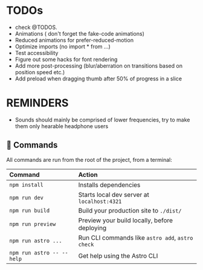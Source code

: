 # TODOs

- check @TODOS.
- Animations ( don't forget the fake-code animations)
- Reduced animations for prefer-reduced-motion
- Optimize imports (no import \* from ...)
- Test accessibility
- Figure out some hacks for font rendering
- Add more post-processing (blur/aberration on transitions based on position speed etc.)
- Add preload when dragging thumb after 50% of progress in a slice

# REMINDERS

- Sounds should mainly be comprised of lower frequencies, try to make them only hearable headphone users

## 🧞 Commands

All commands are run from the root of the project, from a terminal:

| Command                   | Action                                           |
| :------------------------ | :----------------------------------------------- |
| `npm install`             | Installs dependencies                            |
| `npm run dev`             | Starts local dev server at `localhost:4321`      |
| `npm run build`           | Build your production site to `./dist/`          |
| `npm run preview`         | Preview your build locally, before deploying     |
| `npm run astro ...`       | Run CLI commands like `astro add`, `astro check` |
| `npm run astro -- --help` | Get help using the Astro CLI                     |
